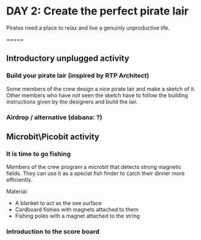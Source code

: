 
# DAY 2: Create the perfect pirate lair

Pirates need a place to relax and live a genuinly unproductive life.

=====
## Introductory unplugged activity 
### Build your pirate lair (inspired by RTP Architect)
Some members of the crew design a nice pirate lair and make a sketch of it. Other members who have not seen the sketch have to follow the building instructions given by the designers and build the lair.

### Airdrop / alternative (dabana: ?)

## Microbit\Picobit activity
### It is time to go fishing
Members of the crew program a microbit that detects strong magnetic fields. They can use it as a special fish finder to catch their dinner more efficiently. 

Material:
* A blanket to act as the see surface
* Cardboard fishies with magnets attached to them
* Fishing poles with a magnet attached to the string 

### Introduction to the score board
